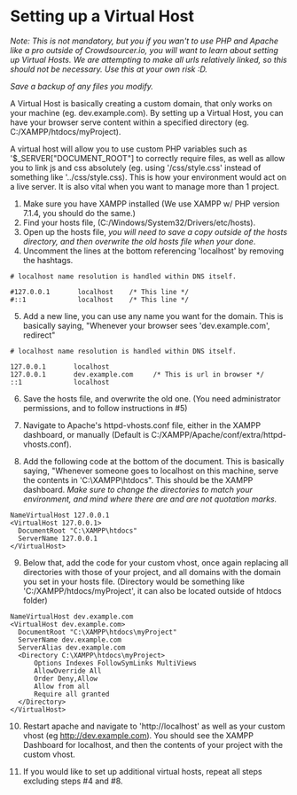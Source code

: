 # Setting up a Virtual Host

_*Note:* This is not mandatory, but you if you wan't to use PHP and Apache like a pro outside of Crowdsourcer.io, you will want to learn about setting up Virtual Hosts. We are attempting to make all urls relatively linked, so this should not be necessary. Use this at your own risk :D._

*Save a backup of any files you modify.*

A Virtual Host is basically creating a custom domain, that only works on your machine (eg. dev.example.com). By setting up a Virtual Host, you can have your browser serve content within a specified directory (eg. C:/XAMPP/htdocs/myProject).

A virtual host will allow you to use custom PHP variables such as '$_SERVER["DOCUMENT_ROOT"] to correctly require files, as well as allow you to link js and css absolutely (eg. using '/css/style.css' instead of something like '../css/style.css). This is how your environment would act on a live server. It is also vital when you want to manage more than 1 project.

1. Make sure you have XAMPP installed (We use XAMPP w/ PHP version 7.1.4, you should do the same.)
2. Find your hosts file, (C:/Windows/System32/Drivers/etc/hosts).
3. Open up the hosts file, *you will need to save a copy outside of the hosts directory, and then overwrite the old hosts file when your done*.
4. Uncomment the lines at the bottom referencing 'localhost' by removing the hashtags.
```
# localhost name resolution is handled within DNS itself.

#127.0.0.1       localhost    /* This line */
#::1             localhost    /* This line */
```

5. Add a new line, you can use any name you want for the domain. This is basically saying, "Whenever your browser sees 'dev.example.com', redirect"
```
# localhost name resolution is handled within DNS itself.

127.0.0.1       localhost
127.0.0.1       dev.example.com     /* This is url in browser */
::1             localhost
```
6. Save the hosts file, and overwrite the old one. (You need administrator permissions, and to follow instructions in #5)

7. Navigate to Apache's httpd-vhosts.conf file, either in the XAMPP dashboard, or manually (Default is C:/XAMPP/Apache/conf/extra/httpd-vhosts.conf).

8. Add the following code at the bottom of the document. This is basically saying, "Whenever someone goes to localhost on this machine, serve the contents in 'C:\XAMPP\htdocs". This should be the XAMPP dashboard. *Make sure to change the directories to match your environment, and mind where there are and are not quotation marks.*
```
NameVirtualHost 127.0.0.1
<VirtualHost 127.0.0.1>
  DocumentRoot "C:\XAMPP\htdocs"
  ServerName 127.0.0.1
</VirtualHost>
```
9. Below that, add the code for your custom vhost, once again replacing all directories with those of your project, and all domains with the domain you set in your hosts file. (Directory would be something like 'C:/XAMPP/htdocs/myProject', it can also be located outside of htdocs folder)
```
NameVirtualHost dev.example.com
<VirtualHost dev.example.com>
  DocumentRoot "C:\XAMPP\htdocs\myProject"
  ServerName dev.example.com
  ServerAlias dev.example.com
  <Directory C:\XAMPP\htdocs\myProject>
      Options Indexes FollowSymLinks MultiViews
      AllowOverride All
      Order Deny,Allow
      Allow from all
      Require all granted
  </Directory>
</VirtualHost>
```
10. Restart apache and navigate to 'http://localhost' as well as your custom vhost (eg http://dev.example.com). You should see the XAMPP Dashboard for localhost, and then the contents of your project with the custom vhost.

11. If you would like to set up additional virtual hosts, repeat all steps excluding steps #4 and #8.
